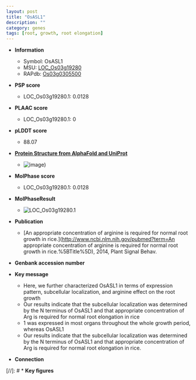 ```yaml
---
layout: post
title: "OsASL1"
description: ""
category: genes
tags: [root, growth, root elongation]
---
```


* **Information**  
    + Symbol: OsASL1  
    + MSU: [LOC_Os03g19280](http://rice.plantbiology.msu.edu/cgi-bin/ORF_infopage.cgi?orf=LOC_Os03g19280)  
    + RAPdb: [Os03g0305500](http://rapdb.dna.affrc.go.jp/viewer/gbrowse_details/irgsp1?name=Os03g0305500)  

* **PSP score**  
    + LOC_Os03g19280.1: 0.0128 

* **PLAAC score**  
    + LOC_Os03g19280.1: 0 

* **pLDDT score**
    + 88.07

* **[Protein Structure from AlphaFold and UniProt](https://www.uniprot.org/uniprotkb/Q10MK5/entry#structure)**
    + ![image](https://ricepsp.github.io/images/Q1/AF-Q10MK5-F1.png))

* **MolPhase score**
    + LOC_Os03g19280.1: 0.0128

* **MolPhaseResult**
    + ![LOC_Os03g19280.1](https://ricepsp.github.io/pictures/LOC_Os03g/LOC_Os03g19280.1.png)

* **Publication**  
    + [An appropriate concentration of arginine is required for normal root growth in rice.](http://www.ncbi.nlm.nih.gov/pubmed?term=An appropriate concentration of arginine is required for normal root growth in rice.%5BTitle%5D), 2014, Plant Signal Behav.

* **Genbank accession number**  

* **Key message**  
    + Here, we further characterized OsASL1 in terms of expression pattern, subcellular localization, and arginine effect on the root growth
    + Our results indicate that the subcellular localization was determined by the N terminus of OsASL1 and that appropriate concentration of Arg is required for normal root elongation in rice
    + 1 was expressed in most organs throughout the whole growth period, whereas OsASL1
    + Our results indicate that the subcellular localization was determined by the N terminus of OsASL1 and that appropriate concentration of Arg is required for normal root elongation in rice.

* **Connection**  

[//]: # * **Key figures**  


